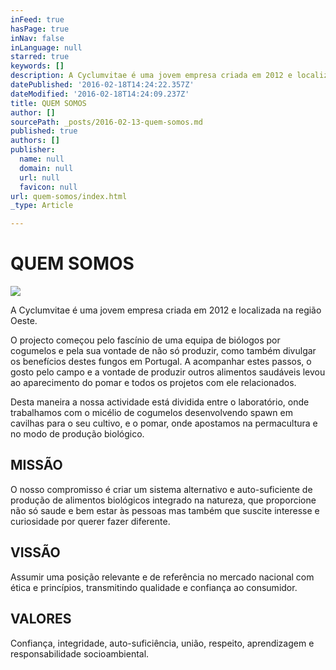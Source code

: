 ```yaml
---
inFeed: true
hasPage: true
inNav: false
inLanguage: null
starred: true
keywords: []
description: A Cyclumvitae é uma jovem empresa criada em 2012 e localizada na região Oeste.
datePublished: '2016-02-18T14:24:22.357Z'
dateModified: '2016-02-18T14:24:09.237Z'
title: QUEM SOMOS
author: []
sourcePath: _posts/2016-02-13-quem-somos.md
published: true
authors: []
publisher:
  name: null
  domain: null
  url: null
  favicon: null
url: quem-somos/index.html
_type: Article

---
```

# QUEM SOMOS
![](https://the-grid-user-content.s3-us-west-2.amazonaws.com/5e233f40-b386-4af1-80b7-85034f8025fa.png)

A Cyclumvitae é uma jovem empresa criada em 2012 e localizada na região Oeste.

O projecto começou pelo fascínio de uma equipa de biólogos por cogumelos e pela sua vontade de não só produzir, como também divulgar os benefícios destes fungos em Portugal. A acompanhar estes passos, o gosto pelo campo e a vontade de produzir outros alimentos saudáveis levou ao aparecimento do pomar e todos os projetos com ele relacionados.

Desta maneira a nossa actividade está dividida entre o laboratório, onde trabalhamos com o micélio de cogumelos desenvolvendo spawn em cavilhas para o seu cultivo, e o pomar, onde apostamos na permacultura e no modo de produção biológico.

## MISSÃO

O nosso compromisso é criar um sistema alternativo e auto-suficiente de produção de alimentos biológicos integrado na natureza, que proporcione não só saude e bem estar às pessoas mas também que suscite interesse e curiosidade por querer fazer diferente.

## VISSÃO

Assumir uma posição relevante e de referência no mercado nacional com ética e princípios, transmitindo qualidade e confiança ao consumidor.

## VALORES

Confiança, integridade, auto-suficiência, união, respeito, aprendizagem e responsabilidade socioambiental.